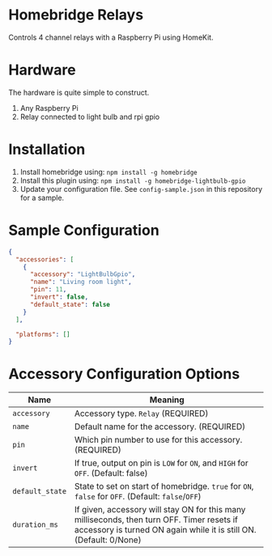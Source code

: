# Homebridge Relays

Controls 4 channel relays with a Raspberry Pi using HomeKit.

# Hardware

The hardware is quite simple to construct.

1. Any Raspberry Pi
2. Relay connected to light bulb and rpi gpio

# Installation

1. Install homebridge using: `npm install -g homebridge`
2. Install this plugin using: `npm install -g homebridge-lightbulb-gpio`
3. Update your configuration file. See `config-sample.json` in this repository for a sample.

# Sample Configuration

```json
{
  "accessories": [
    {
      "accessory": "LightBulbGpio",
      "name": "Living room light",
      "pin": 11,
      "invert": false,
      "default_state": false
    }
  ],

  "platforms": []
}
```

# Accessory Configuration Options

Name             | Meaning
---------------- | ------------------------------------------------
`accessory`      | Accessory type. `Relay` (REQUIRED)
`name`           | Default name for the accessory. (REQUIRED)
`pin`            | Which pin number to use for this accessory. (REQUIRED)
`invert`         | If true, output on pin is `LOW` for `ON`, and `HIGH` for `OFF`. (Default: false)
`default_state` | State to set on start of homebridge.  `true` for `ON`, `false` for `OFF`. (Default: `false`/`OFF`)
`duration_ms`   | If given, accessory will stay ON for this many milliseconds, then turn OFF.  Timer resets if accessory is turned ON again while it is still ON. (Default: 0/None)


